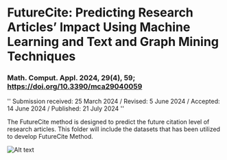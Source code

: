 # FutureCite: Predicting Research Articles’ Impact Using Machine Learning and Text and Graph Mining Techniques

### Math. Comput. Appl. 2024, 29(4), 59; https://doi.org/10.3390/mca29040059
''
Submission received: 25 March 2024 / Revised: 5 June 2024 / Accepted: 14 June 2024 / Published: 21 July 2024
''

The FutureCite method is designed to predict the future citation level of research articles. This folder will include the datasets that has been utilized to develop FutureCite Method.

![Alt text](https://www.mdpi.com/mca/mca-29-00059/article_deploy/html/images/mca-29-00059-g001.png)

